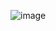 ![image](https://user-images.githubusercontent.com/108928206/187456445-c5ad1665-1ea2-44db-9384-27862d95bee0.png)
